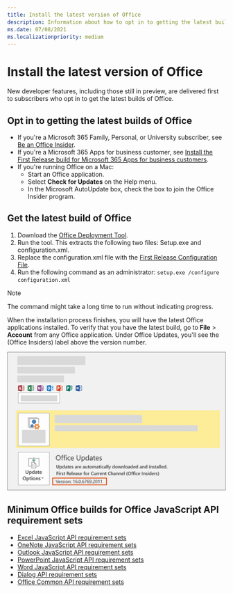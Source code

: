 ```yaml
---
title: Install the latest version of Office
description: Information about how to opt in to getting the latest builds of Office.
ms.date: 07/08/2021
ms.localizationpriority: medium
---
```


# Install the latest version of Office

New developer features, including those still in preview, are delivered first to subscribers who opt in to get the latest builds of Office.

## Opt in to getting the latest builds of Office

- If you're a Microsoft 365 Family, Personal, or University subscriber, see [Be an Office Insider](https://insider.office.com).
- If you're a Microsoft 365 Apps for business customer, see [Install the First Release build for Microsoft 365 Apps for business customers](https://support.office.com/article/4dd8ba40-73c0-4468-b778-c7b744d03ead).
- If you're running Office on a Mac:
  - Start an Office application.
  - Select **Check for Updates** on the Help menu.
  - In the Microsoft AutoUpdate box, check the box to join the Office Insider program.

## Get the latest build of Office

1. Download the [Office Deployment Tool](https://www.microsoft.com/download/details.aspx?id=49117).
2. Run the tool. This extracts the following two files: Setup.exe and configuration.xml.
3. Replace the configuration.xml file with the [First Release Configuration File](https://raw.githubusercontent.com/OfficeDev/Office-Add-in-Commands-Samples/master/Tools/FirstReleaseConfig/configuration.xml).
4. Run the following command as an administrator:  `setup.exe /configure configuration.xml`

> [!NOTE]
> The command might take a long time to run without indicating progress.

When the installation process finishes, you will have the latest Office applications installed. To verify that you have the latest build, go to **File** > **Account** from any Office application. Under Office Updates, you'll see the (Office Insiders) label above the version number.

![A screenshot that shows product information with the Office Insiders label.](../images/office-insiders-label.png)

## Minimum Office builds for Office JavaScript API requirement sets

- [Excel JavaScript API requirement sets](../reference/requirement-sets/excel-api-requirement-sets.md)
- [OneNote JavaScript API requirement sets](../reference/requirement-sets/onenote-api-requirement-sets.md)
- [Outlook JavaScript API requirement sets](../reference/requirement-sets/outlook-api-requirement-sets.md)
- [PowerPoint JavaScript API requirement sets](../reference/requirement-sets/powerpoint-api-requirement-sets.md)
- [Word JavaScript API requirement sets](../reference/requirement-sets/word-api-requirement-sets.md)
- [Dialog API requirement sets](../reference/requirement-sets/dialog-api-requirement-sets.md)
- [Office Common API requirement sets](../reference/requirement-sets/office-add-in-requirement-sets.md)
